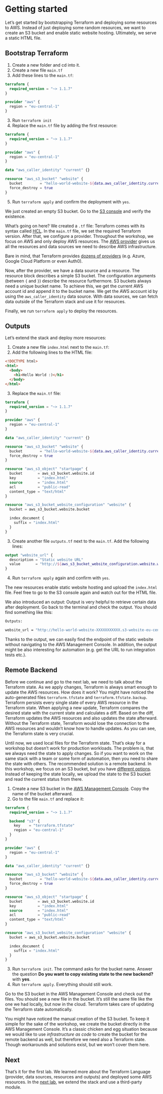 # Getting started

Let’s get started by bootstrapping Terraform and deploying some resources to AWS. Instead of just deploying some random resources, we want to create an S3 bucket and enable static website hosting. Ultimately, we serve a static HTML file.
  
## Bootstrap Terraform

1. Create a new folder and cd into it.
1. Create a new file `main.tf`
2. Add these lines to the `main.tf`:
  ```tf
  terraform {
    required_version = "~> 1.1.7"
  }

  provider "aws" {
    region = "eu-central-1"
  }
  ```
3. Run `terraform init`
4. Replace the `main.tf` file by adding the first resource:
  ```tf
  terraform {
    required_version = "~> 1.1.7"
  }

  provider "aws" {
    region = "eu-central-1"
  }

  data "aws_caller_identity" "current" {}

  resource "aws_s3_bucket" "website" {
    bucket        = "hello-world-website-${data.aws_caller_identity.current.account_id}"
    force_destroy = true
  }
  ```
5. Run `terraform apply` and confirm the deployment with `yes`.

We just created an empty S3 bucket. Go to the [S3 console](https://s3.console.aws.amazon.com/s3/buckets) and verify the existence. 

What’s going on here? We created a `.tf` file: Terraform comes with its syntax called [HCL](https://www.terraform.io/language/syntax/configuration). In the `main.tf` file, we set the required Terraform version. After that, we configure a provider. Throughout the workshop, we focus on AWS and only deploy AWS resources. The [AWS provider](https://www.terraform.io/language/providers) gives us all the resources and data sources we need to describe AWS infrastructure.

Bare in mind, that Terraform provides [dozens of providers](https://registry.terraform.io/browse/providers) (e.g. Azure, Google Cloud Platform or even Auth0).

Now, after the provider, we have a data source and a resource. The resource block describes a simple S3 bucket. The configuration arguments (between `{` and `}`) describe the resource furthermore. S3 buckets always need a unique bucket name. To achieve this, we get the current AWS account id and append it to the bucket name. We get the AWS account id by using the `aws_caller_identity` data source. With data sources, we can fetch data outside of the Terraform stack and use it for resources.

Finally, we run `terraform apply` to deploy the resources.

## Outputs

Let’s extend the stack and deploy more resources:

1. Create a new file `index.html` next to the `main.tf`:
2. Add the following lines to the HTML file:
  ```html
  <!DOCTYPE html>
  <html>
    <body>
      <h1>Hello World :)</h1>
    </body>
  </html>
  ```
3. Replace the `main.tf` file:
  ```tf
  terraform {
    required_version = "~> 1.1.7"
  }

  provider "aws" {
    region = "eu-central-1"
  }

  data "aws_caller_identity" "current" {}

  resource "aws_s3_bucket" "website" {
    bucket        = "hello-world-website-${data.aws_caller_identity.current.account_id}"
    force_destroy = true
  }

  resource "aws_s3_object" "startpage" {
    bucket       = aws_s3_bucket.website.id
    key          = "index.html"
    source       = "index.html"
    acl          = "public-read"
    content_type = "text/html"
  }

  resource "aws_s3_bucket_website_configuration" "website" {
    bucket = aws_s3_bucket.website.bucket

    index_document {
      suffix = "index.html"
    }
  }
  ```
3. Create another file `outputs.tf` next to the `main.tf`. Add the following lines:
  ```tf
  output "website_url" {
    description = "Static website URL"
    value       = "http://${aws_s3_bucket_website_configuration.website.website_endpoint}"
  }
  ```
4. Run `terraform apply` again and confirm with `yes`.

The new resources enable static website hosting and upload the `index.html` file. Feel free to go to the S3 console again and watch out for the HTML file.

We also introduced an output: Output is very helpful to retrieve certain data after deployment. Go back to the terminal and check the output. You should find something like this: 

```sh
Outputs:

website_url = "http://hello-world-website-XXXXXXXXXXX.s3-website-eu-central-1.amazonaws.com"
```

Thanks to the output, we can easily find the endpoint of the static website without navigating to the AWS Management Console. In addition, the output might be also interesting for automation (e.g. get the URL to run integration tests etc.).

## Remote Backend

Before we continue and go to the next lab, we need to talk about the Terraform state. As we apply changes, Terraform is always smart enough to update the AWS resources. How does it work? You might have noticed the auto-generated files `terraform.tfstate` and `terraform.tfstate.backup`. Terraform persists every single state of every AWS resource in the Terraform state. When applying a new update, Terraform compares the desired state with the current state and calculates a diff. Based on the diff, Terraform updates the AWS resources and also updates the state afterward. Without the Terraform state, Terraform would lose the connection to the AWS resources and wouldn’t know how to handle updates. As you can see, the Terraform state is very crucial.

Until now, we used local files for the Terraform state. That’s okay for a workshop but doesn’t work for production workloads. The problem is, that we always need the state to apply changes. So if you want to work on the same stack with a team or some form of automation, then you need to share the state with others. The recommended solution is a remote backend. In this workshop, we focus on an S3 bucket, but you have [different options](https://www.terraform.io/language/settings/backends). Instead of keeping the state locally, we upload the state to the S3 bucket and read the current status from there.

1. Create a new S3 bucket in the [AWS Management Console](https://s3.console.aws.amazon.com/s3/bucket/create?region=eu-central-1). Copy the name of the bucket afterward.
2. Go to the file `main.tf` and replace it:
  ```tf
  terraform {
    required_version = "~> 1.1.7"

    backend "s3" {
      key    = "terraform.tfstate"
      region = "eu-central-1"
    }
  }

  provider "aws" {
    region = "eu-central-1"
  }

  data "aws_caller_identity" "current" {}

  resource "aws_s3_bucket" "website" {
    bucket        = "hello-world-website-${data.aws_caller_identity.current.account_id}"
    force_destroy = true
  }

  resource "aws_s3_object" "startpage" {
    bucket       = aws_s3_bucket.website.id
    key          = "index.html"
    source       = "index.html"
    acl          = "public-read"
    content_type = "text/html"
  }

  resource "aws_s3_bucket_website_configuration" "website" {
    bucket = aws_s3_bucket.website.bucket

    index_document {
      suffix = "index.html"
    }
  }
  ```
3. Run `terraform init`. The command asks for the bucket name. Answer the question **Do you want to copy existing state to the new backend?** with **yes**.
4. Run `terraform apply`. Everything should still work.

Go to the S3 bucket in the AWS Management Console and check out the files. You should see a new file in the bucket. It’s still the same file like the one we had locally, but now in the cloud. Terraform takes care of updating the Terraform state automatically.

You might have noticed the manual creation of the S3 bucket. To keep it simple for the sake of the workshop, we create the bucket directly in the AWS Management Console. It’s a classic chicken and egg situation because we would like to use *infrastructure as code* to create the bucket for the remote backend as well, but therefore we need also a Terraform state. Though workarounds and solutions exist, but we won’t cover them here.

## Next

That’s it for the first lab. We learned more about the Terraform Language (provider, data sources, resources and outputs) and deployed some AWS resources. In the [next lab](../2-third-party/), we extend the stack and use a third-party module.
